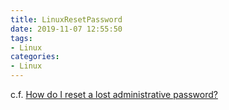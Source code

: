 ```yaml
---
title: LinuxResetPassword
date: 2019-11-07 12:55:50
tags:
- Linux
categories: 
- Linux
---
```

c.f. [How do I reset a lost administrative password?](https://askubuntu.com/questions/24006/how-do-i-reset-a-lost-administrative-password)